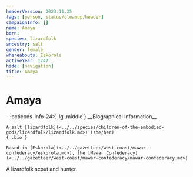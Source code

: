 ```yaml
---
headerVersion: 2023.11.25
tags: [person, status/cleanup/header]
campaignInfo: []
name: Amaya
born:
species: lizardfolk
ancestry: salt
gender: female
whereabouts: Eskorola
activeYear: 1747
hide: [navigation]
title: Amaya
---
```

# Amaya
<div class="grid cards ext-narrow-margin ext-one-column" markdown>
- :octicons-info-24:{ .lg .middle } __Biographical Information__

    A salt [lizardfolk](<../../species/children-of-the-embodied-gods/lizardfolk/lizardfolk.md>) (she/her)  
    { .bio }

    Based in [Eskorola](<../../gazetteer/west-coast/mawar-confederacy/eskorola.md>), the [Mawar Confederacy](<../../gazetteer/west-coast/mawar-confederacy/mawar-confederacy.md>)
</div>




A lizardfolk scout and hunter.